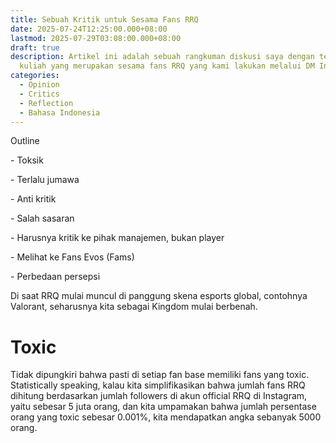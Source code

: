 ```yaml
---
title: Sebuah Kritik untuk Sesama Fans RRQ
date: 2025-07-24T12:25:00.000+08:00
lastmod: 2025-07-29T03:08:00.000+08:00
draft: true
description: Artikel ini adalah sebuah rangkuman diskusi saya dengan teman
  kuliah yang merupakan sesama fans RRQ yang kami lakukan melalui DM Instagram
categories:
  - Opinion
  - Critics
  - Reflection
  - Bahasa Indonesia
---
```

Outline

\- Toksik

\- Terlalu jumawa

\- Anti kritik

\- Salah sasaran

\- Harusnya kritik ke pihak manajemen, bukan player

\- Melihat ke Fans Evos (Fams)

\- Perbedaan persepsi

Di saat RRQ  mulai muncul di panggung skena esports global, contohnya Valorant, seharusnya kita sebagai Kingdom mulai berbenah.

# Toxic

Tidak dipungkiri bahwa pasti di setiap fan base memiliki fans yang toxic. Statistically speaking, kalau kita simplifikasikan bahwa jumlah fans RRQ dihitung berdasarkan jumlah followers di akun official RRQ di Instagram, yaitu sebesar 5 juta orang, dan kita umpamakan bahwa jumlah persentase orang yang toxic sebesar 0.001%, kita mendapatkan angka sebanyak 5000 orang.
